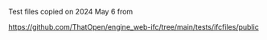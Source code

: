 Test files copied on 2024 May 6 from

https://github.com/ThatOpen/engine_web-ifc/tree/main/tests/ifcfiles/public
